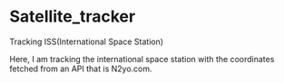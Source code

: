 # Satellite_tracker
Tracking ISS(International Space Station)


Here, I am tracking the international space station with the coordinates fetched from an API that is N2yo.com.
